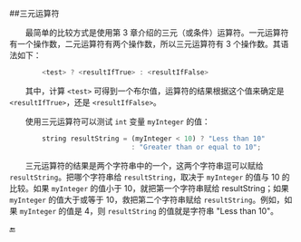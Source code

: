 ##三元运算符


&emsp;&emsp;最简单的比较方式是使用第 3 章介绍的三元（或条件）运算符。一元运算符有一个操作数，二元运算符有两个操作数，所以三元运算符有 3 个操作数。其语法如下：

```javascript
        <test> ? <resultIfTrue> : <resultIfFalse>
```

&emsp;&emsp;其中，计算 `<test>` 可得到一个布尔值，运算符的结果根据这个值来确定是 `<resultIfTrue>`，还是 `<resultIfFalse>`。

&emsp;&emsp;使用三元运算符可以测试 `int` 变量 `myInteger` 的值：

```javascript
        string resultString = (myInteger < 10) ? "Less than 10" 
                              : "Greater than or equal to 10";
```


&emsp;&emsp;三元运算符的结果是两个字符串中的一个，这两个字符串逗可以赋给 `resultString`。把哪个字符串给 `resultString`，取决于 `myInteger` 的值与 10 的比较。如果 `myInteger` 的值小于 10，就把第一个字符串赋给 resultString；如果 `myInteger` 的值大于或等于 10，救把第二个字符串赋给 `resultString`。例如，如果 `myInteger` 的值是 4，则 `resultString` 的值就是字符串 "Less than 10"。






















🔚